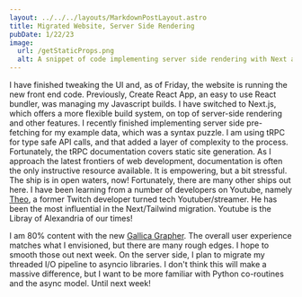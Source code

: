 ```yaml
---
layout: ../../../layouts/MarkdownPostLayout.astro
title: Migrated Website, Server Side Rendering
pubDate: 1/22/23
image:
  url: /getStaticProps.png
  alt: A snippet of code implementing server side rendering with Next and tRPC. First time using Promise.allSettled; I believe it fetches both requests without blocking.
---
```


I have finished tweaking the UI and, as of Friday, the website is running the new front end code. Previously, Create React App, an easy to use React bundler, was managing my Javascript builds. I have switched to Next.js, which offers a more flexible build system, on top of server-side rendering and other features. I recently finished implementing server side pre-fetching for my example data, which was a syntax puzzle. I am using tRPC for type safe API calls, and that added a layer of complexity to the process. Fortunately, the tRPC documentation covers static site generation. As I approach the latest frontiers of web development, documentation is often the only instructive resource available. It is empowering, but a bit stressful. The ship is in open waters, now! Fortunately, there are many other ships out here. I have been learning from a number of developers on Youtube, namely [Theo](https://www.youtube.com/@t3dotgg), a former Twitch developer turned tech Youtuber/streamer. He has been the most influential in the Next/Tailwind migration. Youtube is the Libray of Alexandria of our times!

I am 80% content with the new [Gallica Grapher](https://www.gallicagrapher.com/). The overall user experience matches what I envisioned, but there are many rough edges. I hope to smooth those out next week. On the server side, I plan to migrate my threaded I/O pipeline to asyncio libraries. I don't think this will make a massive difference, but I want to be more familiar with Python co-routines and the async model. Until next week!




